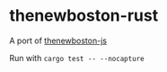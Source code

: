 # thenewboston-rust

A port of [thenewboston-js](https://github.com/thenewboston-developers/thenewboston-js)

Run with `cargo test -- --nocapture`
